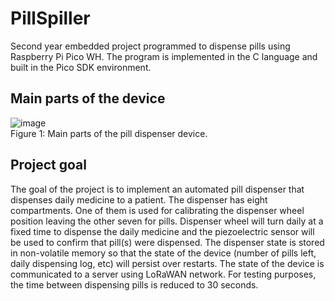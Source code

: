 # PillSpiller
Second year embedded project programmed to dispense pills using Raspberry Pi Pico WH.
The program is implemented in the C language and built in the Pico SDK environment.

## Main parts of the device
![image](https://github.com/Gemmus/PillSpiller/assets/112064697/641524c7-6315-4df3-8b06-687cce7da123)
<br>
Figure 1: Main parts of the pill dispenser device.

## Project goal
The goal of the project is to implement an automated pill dispenser that dispenses daily medicine to
a patient. The dispenser has eight compartments. One of them is used for calibrating the dispenser
wheel position leaving the other seven for pills. Dispenser wheel will turn daily at a fixed time to
dispense the daily medicine and the piezoelectric sensor will be used to confirm that pill(s) were
dispensed. The dispenser state is stored in non-volatile memory so that the state of the device
(number of pills left, daily dispensing log, etc) will persist over restarts. The state of the device is
communicated to a server using LoRaWAN network.
For testing purposes, the time between dispensing pills is reduced to 30 seconds. 

